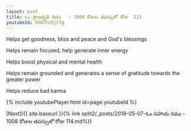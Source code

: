```yaml
---
layout: post
title: ఓం ప్రాణభృతే నమః   - 1008 రోజుల తపస్సులో రోజు  113
youtubeId: H5N7hx5jCTg
---
```

 
 
Helps get goodness, bliss and peace and God's blessings
 
Helps remain focused, help generate inner energy 
 
Helps boost physical and mental health 
 
Helps remain grounded and generates a sense of gratitude towards the greater power 
 
Helps reduce bad karma
 
 
 
 


{% include youtubePlayer.html id=page.youtubeId %}
 
[Next]({{ site.baseurl }}{% link  split2/_posts/2019-05-07-ఓం సహాయ నమః   - 1008 రోజుల తపస్సులో రోజు  114.md%})
 

